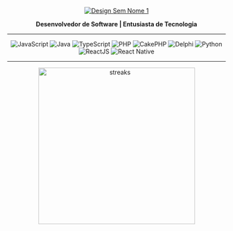 <p align="center">
    <a href="https://postimg.cc/WdW3BYwm">
        <img src="https://i.postimg.cc/s2yhZtBL/Design-sem-nome-1-removebg-preview.png" alt="Design Sem Nome 1" />
    </a>
</p>

<p align="center">
    <strong>Desenvolvedor de Software | Entusiasta de Tecnologia</strong>
</p>

<hr>

<p align="center">
    <img src="https://img.shields.io/badge/JavaScript-F7DF1E?style=flat&logo=javascript&logoColor=black" alt="JavaScript" />
    <img src="https://img.shields.io/badge/Java-007396?style=flat&logo=java&logoColor=white" alt="Java" />
    <img src="https://img.shields.io/badge/TypeScript-007ACC?style=flat&logo=typescript&logoColor=white" alt="TypeScript" />
    <img src="https://img.shields.io/badge/PHP-777BB4?style=flat&logo=php&logoColor=white" alt="PHP" />
    <img src="https://img.shields.io/badge/CakePHP-CC6D3E?style=flat&logo=cakephp&logoColor=white" alt="CakePHP" />
    <img src="https://img.shields.io/badge/Delphi-EE1F2D?style=flat&logo=delphi&logoColor=white" alt="Delphi" />
    <img src="https://img.shields.io/badge/Python-3776AB?style=flat&logo=python&logoColor=white" alt="Python" />
    <img src="https://img.shields.io/badge/ReactJS-61DAFB?style=flat&logo=react&logoColor=black" alt="ReactJS" />
    <img src="https://img.shields.io/badge/ReactNative-61DAFB?style=flat&logo=react&logoColor=black" alt="React Native" />
</p>

<hr>

<p align="center">
  <img width="361" alt="streaks" src="https://github-readme-streak-stats.herokuapp.com/?user=Rabellog&hide_border=true&theme=dark" /><br />
</p>
